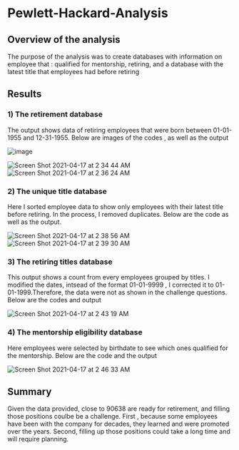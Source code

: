 # Pewlett-Hackard-Analysis

## Overview of the analysis
The purpose of the analysis was to create databases with information on employee that : qualified for mentorship, retiring, and a database with the latest title that employees had before retiring

## Results

### 1) The retirement database 
The output shows data of retiring employees that were born between 01-01-1955 and 12-31-1955. Below are images of the codes , as well as the output

![image](https://user-images.githubusercontent.com/78506782/115104264-51358380-9f25-11eb-8f45-6ddd69b93786.png)

![Screen Shot 2021-04-17 at 2 34 44 AM](https://user-images.githubusercontent.com/78506782/115104285-7aeeaa80-9f25-11eb-9941-22e3a4cc1b6a.png)
![Screen Shot 2021-04-17 at 2 36 24 AM](https://user-images.githubusercontent.com/78506782/115104332-b5584780-9f25-11eb-8b86-329796b5bb7c.png)

### 2) The unique title database
Here I sorted employee data to show only employees with their latest title before retiring. In the process, I removed duplicates. Below are the code as well as the output.

![Screen Shot 2021-04-17 at 2 38 56 AM](https://user-images.githubusercontent.com/78506782/115104399-11bb6700-9f26-11eb-95a3-8311b7f5ed9b.png)
![Screen Shot 2021-04-17 at 2 39 30 AM](https://user-images.githubusercontent.com/78506782/115104411-2435a080-9f26-11eb-8671-c957c5073d7a.png)

### 3) The retiring titles database
This output shows a count from every employees grouped by titles. I modified the dates, intsead of the format 01-01-9999 , I corrected it to 01-01-1999.Therefore, the data were not as shown in the challenge questions. Below are the codes and output

![Screen Shot 2021-04-17 at 2 43 19 AM](https://user-images.githubusercontent.com/78506782/115104476-ad4cd780-9f26-11eb-9d9b-2f96bfbb07e9.png)

### 4) The mentorship eligibility database
Here employees were selected by birthdate to see which ones qualified for the mentorship. Below are the code and the output

![Screen Shot 2021-04-17 at 2 46 33 AM](https://user-images.githubusercontent.com/78506782/115104539-22201180-9f27-11eb-82b6-4751aeb3b608.png)

## Summary

Given the data provided, close to 90638 are ready for retirement, and filling those positions coulbe be a challenge. First , because some employees have been with the company for decades, they learned and were promoted over the years. Second, filling up those positions could take a long time and will require planning.
